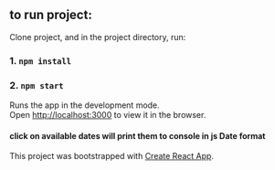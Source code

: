 

## to run project:

Clone project, and in the project directory, run:

### 1. `npm install`

### 2. `npm start`

Runs the app in the development mode.<br>
Open [http://localhost:3000](http://localhost:3000) to view it in the browser.

#### click on available dates will print them to console in js Date format


This project was bootstrapped with [Create React App](https://github.com/facebook/create-react-app).




